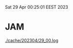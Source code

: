 Sat 29 Apr 00:25:01 EEST 2023
# JAM
<a href='./cache/202304/29_00.log'>./cache/202304/29_00.log</a>
